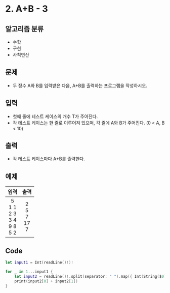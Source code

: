 # 2. A+B - 3
## 알고리즘 분류
* 수학
* 구현
* 사칙연산

## 문제
* 두 정수 A와 B를 입력받은 다음, A+B를 출력하는 프로그램을 작성하시오.

## 입력
* 첫째 줄에 테스트 케이스의 개수 T가 주어진다.
* 각 테스트 케이스는 한 줄로 이루어져 있으며, 각 줄에 A와 B가 주어진다. (0 < A, B < 10)

## 출력
* 각 테스트 케이스마다 A+B를 출력한다.

## 예제
|입력|출력|
|:---:|:---:|
|5<br>1 1<br>2 3<br>3 4<br>9 8<br>5 2|2<br>5<br>7<br>17<br>7|

## Code
```swift
let input1 = Int(readLine()!)!

for _ in 1...input1 {
    let input2 = readLine()!.split(separator: " ").map({ Int(String($0))! })
    print(input2[0] + input2[1])
}
```